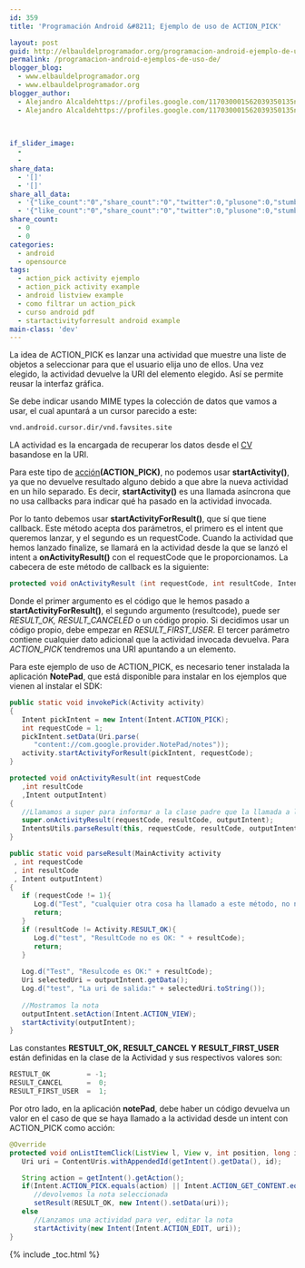 ```yaml
---
id: 359
title: 'Programación Android &#8211; Ejemplo de uso de ACTION_PICK'

layout: post
guid: http://elbauldelprogramador.org/programacion-android-ejemplo-de-uso-de-action_pick/
permalink: /programacion-android-ejemplos-de-uso-de/
blogger_blog:
  - www.elbauldelprogramador.org
  - www.elbauldelprogramador.org
blogger_author:
  - Alejandro Alcaldehttps://profiles.google.com/117030001562039350135noreply@blogger.com
  - Alejandro Alcaldehttps://profiles.google.com/117030001562039350135noreply@blogger.com

  
  
if_slider_image:
  - 
  - 
share_data:
  - '[]'
  - '[]'
share_all_data:
  - '{"like_count":"0","share_count":"0","twitter":0,"plusone":0,"stumble":0,"pinit":0,"count":0,"time":1333551680}'
  - '{"like_count":"0","share_count":"0","twitter":0,"plusone":0,"stumble":0,"pinit":0,"count":0,"time":1333551680}'
share_count:
  - 0
  - 0
categories:
  - android
  - opensource
tags:
  - action_pick activity ejemplo
  - action_pick activity example
  - android listview example
  - como filtrar un action_pick
  - curso android pdf
  - startactivityforresult android example
main-class: 'dev'
---
```

La idea de ACTION_PICK es lanzar una actividad que muestre una liste de objetos a seleccionar para que el usuario elija uno de ellos. Una vez elegido, la actividad devuelve la URI del elemento elegido. Así se permite reusar la interfaz gráfica.

Se debe indicar usando MIME types la colección de datos que vamos a usar, el cual apuntará a un cursor parecido a este:

```bash
vnd.android.cursor.dir/vnd.favsites.site
```

  
<!--ad-->

LA actividad es la encargada de recuperar los datos desde el [CV][1] basandose en la URI.

Para este tipo de [acción][2]**(ACTION_PICK)**, no podemos usar **startActivity()**, ya que no devuelve resultado alguno debido a que abre la nueva actividad en un hilo separado. Es decir, **startActivity()** es una llamada asíncrona que no usa callbacks para indicar qué ha pasado en la actividad invocada.

Por lo tanto debemos usar **startActivityForResult()**, que sí que tiene callback. Este método acepta dos parámetros, el primero es el intent que queremos lanzar, y el segundo es un requestCode. Cuando la actividad que hemos lanzado finalize, se llamará en la actividad desde la que se lanzó el intent a **onActivityResult()** con el requestCode que le proporcionamos. La cabecera de este método de callback es la siguiente:

```java
protected void onActivityResult (int requestCode, int resultCode, Intent data)

```

Donde el primer argumento es el código que le hemos pasado a **startActivityForResult()**, el segundo argumento (resultcode), puede ser *RESULT\_OK, RESULT\_CANCELED* o un código propio. Si decidimos usar un código propio, debe empezar en *RESULT\_FIRST\_USER*. El tercer parámetro contiene cualquier dato adicional que la actividad invocada devuelva. Para *ACTION_PICK* tendremos una URI apuntando a un elemento.

Para este ejemplo de uso de ACTION_PICK, es necesario tener instalada la aplicación **NotePad**, que está disponible para instalar en los ejemplos que vienen al instalar el SDK:

```java
public static void invokePick(Activity activity)
{
   Intent pickIntent = new Intent(Intent.ACTION_PICK);
   int requestCode = 1;
   pickIntent.setData(Uri.parse(
      "content://com.google.provider.NotePad/notes"));
   activity.startActivityForResult(pickIntent, requestCode);
}

protected void onActivityResult(int requestCode
   ,int resultCode
   ,Intent outputIntent)
{ 
   //Llamamos a super para informar a la clase padre que la llamada a la actividad a finalizado
   super.onActivityResult(requestCode, resultCode, outputIntent);
   IntentsUtils.parseResult(this, requestCode, resultCode, outputIntent);
}

public static void parseResult(MainActivity activity
 , int requestCode
 , int resultCode
 , Intent outputIntent)
{
   if (requestCode != 1){
      Log.d("Test", "cualquier otra cosa ha llamado a este método, no nosotros");
      return;
   }
   if (resultCode != Activity.RESULT_OK){
      Log.d("test", "ResultCode no es OK: " + resultCode);
      return;
   }
   
   Log.d("Test", "Resulcode es OK:" + resultCode);
   Uri selectedUri = outputIntent.getData(); 
   Log.d("test", "La uri de salida:" + selectedUri.toString());
   
   //Mostramos la nota
   outputIntent.setAction(Intent.ACTION_VIEW);
   startActivity(outputIntent);
}

```

Las constantes **RESTULT\_OK, RESULT\_CANCEL Y RESULT\_FIRST\_USER** están definidas en la clase de la Actividad y sus respectivos valores son:

```java
RESTULT_OK         = -1; 
RESULT_CANCEL      =  0;  
RESULT_FIRST_USER  =  1;

```

Por otro lado, en la aplicación **notePad**, debe haber un código devuelva un valor en el caso de que se haya llamado a la actividad desde un intent con ACTION_PICK como acción:

```java
@Override
protected void onListItemClick(ListView l, View v, int position, long id){
   Uri uri = ContentUris.withAppendedId(getIntent().getData(), id);

   String action = getIntent().getAction();
   if(Intent.ACTION_PICK.equals(action) || Intent.ACTION_GET_CONTENT.equals(action))
      //devolvemos la nota seleccionada
      setResult(RESULT_OK, new Intent().setData(uri));
   else
      //Lanzamos una actividad para ver, editar la nota
      startActivity(new Intent(Intent.ACTION_EDIT, uri));
}

```



 [1]: /programacion-android-implementando-un
 [2]: /programacion-android-como-se-resuelven

{% include _toc.html %}
